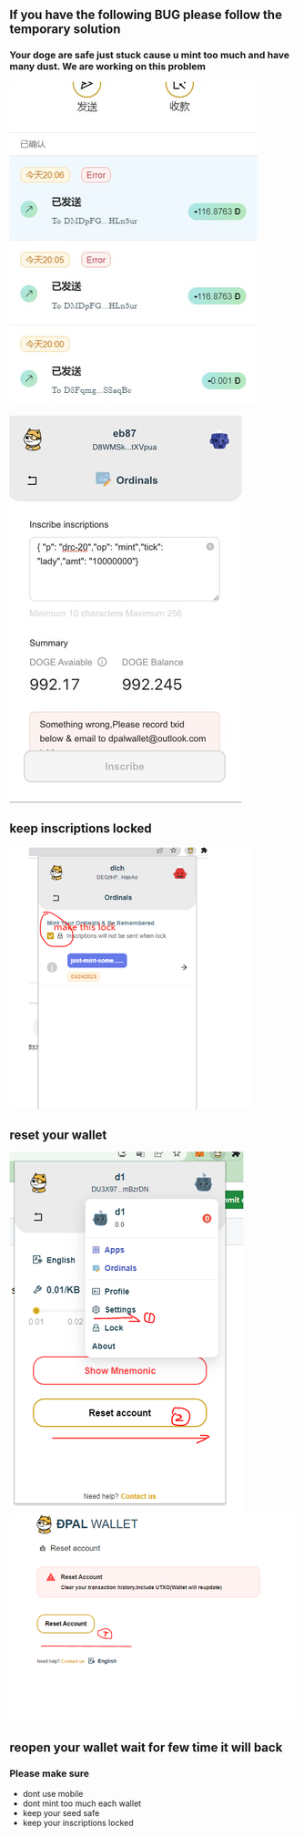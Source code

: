 ##  If you have the following BUG please follow the temporary solution
### Your doge are safe just stuck cause u mint too much and have many dust. We are working on this problem

![Bug](https://github.com/dpalwallet/DoginalsPlan/blob/main/photo_2023-05-11_20-51-49.jpg)

![Bug](https://github.com/dpalwallet/DoginalsPlan/blob/main/VrS3YEGy.jpg)

## keep inscriptions locked
![make it checked](https://github.com/dpalwallet/DoginalsPlan/blob/main/%E6%8D%95%E8%8E%B7111.PNG)

## reset your wallet 
![reset](https://github.com/dpalwallet/DoginalsPlan/blob/main/%E6%8D%95%E8%8E%B71121.PNG)
![reset](https://github.com/dpalwallet/DoginalsPlan/blob/main/reset3.PNG)

## reopen your wallet wait for few time it will back 

### Please make sure
* dont use mobile
* dont mint too much each wallet
* keep your seed safe
* keep your inscriptions locked


